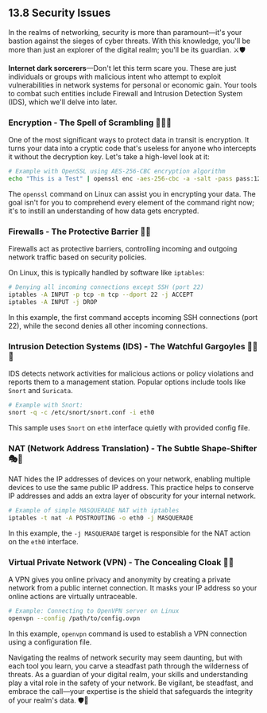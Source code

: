## 13.8 Security Issues 

In the realms of networking, security is more than paramount—it's your bastion against the sieges of cyber threats. With this knowledge, you'll be more than just an explorer of the digital realm; you'll be its guardian. ⚔️🛡️ 

**Internet dark sorcerers**—Don't let this term scare you. These are just individuals or groups with malicious intent who attempt to exploit vulnerabilities in network systems for personal or economic gain. Your tools to combat such entities include Firewall and Intrusion Detection System (IDS), which we'll delve into later. 

### Encryption - The Spell of Scrambling 🧙‍♀️🔐

One of the most significant ways to protect data in transit is encryption. It turns your data into a cryptic code that's useless for anyone who intercepts it without the decryption key. Let's take a high-level look at it:

```bash
# Example with OpenSSL using AES-256-CBC encryption algorithm
echo "This is a Test" | openssl enc -aes-256-cbc -a -salt -pass pass:12345
```
The `openssl` command on Linux can assist you in encrypting your data. The goal isn't for you to comprehend every element of the command right now; it's to instill an understanding of how data gets encrypted. 

### Firewalls - The Protective Barrier  🏰🔥

Firewalls act as protective barriers, controlling incoming and outgoing network traffic based on security policies. 

On Linux, this is typically handled by software like `iptables`:

```bash
# Denying all incoming connections except SSH (port 22)
iptables -A INPUT -p tcp -m tcp --dport 22 -j ACCEPT
iptables -A INPUT -j DROP
```
In this example, the first command accepts incoming SSH connections (port 22), while the second denies all other incoming connections.

### Intrusion Detection Systems (IDS) - The Watchful Gargoyles 🕵️‍♀️🗿

IDS detects network activities for malicious actions or policy violations and reports them to a management station. Popular options include tools like `Snort` and `Suricata`.

```bash
# Example with Snort: 
snort -q -c /etc/snort/snort.conf -i eth0
```
This sample uses `Snort` on `eth0` interface quietly with provided config file.

### NAT (Network Address Translation) - The Subtle Shape-Shifter 🎭🔄

NAT hides the IP addresses of devices on your network, enabling multiple devices to use the same public IP address. This practice helps to conserve IP addresses and adds an extra layer of obscurity for your internal network.

```bash
# Example of simple MASQUERADE NAT with iptables
iptables -t nat -A POSTROUTING -o eth0 -j MASQUERADE
```

In this example, the `-j MASQUERADE` target is responsible for the NAT action on the `eth0` interface.

### Virtual Private Network (VPN) - The Concealing Cloak 🧥👤

A VPN gives you online privacy and anonymity by creating a private network from a public internet connection. It masks your IP address so your online actions are virtually untraceable.

```bash
# Example: Connecting to OpenVPN server on Linux
openvpn --config /path/to/config.ovpn
```

In this example, `openvpn` command is used to establish a VPN connection using a configuration file.

Navigating the realms of network security may seem daunting, but with each tool you learn, you carve a steadfast path through the wilderness of threats. As a guardian of your digital realm, your skills and understanding play a vital role in the safety of your network. Be vigilant, be steadfast, and embrace the call—your expertise is the shield that safeguards the integrity of your realm's data. 🛡️🌌
